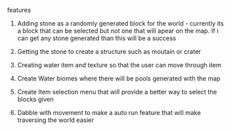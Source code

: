 features

1. Adding stone as a randomly generated block for the world - currently its a block that can be selected but not one that will apear on the map. If i can get any stone generated than this will be a success

2. Getting the stone to create a structure such as moutain or crater

3. Creating water item and texture so that the user can move through item

4. Create Water biomes where there will be pools generated with the map

5. Create Item selection menu that will provide a better way to select the blocks given

6. Dabble with movement to make a auto run feature that will make traversing the world easier
